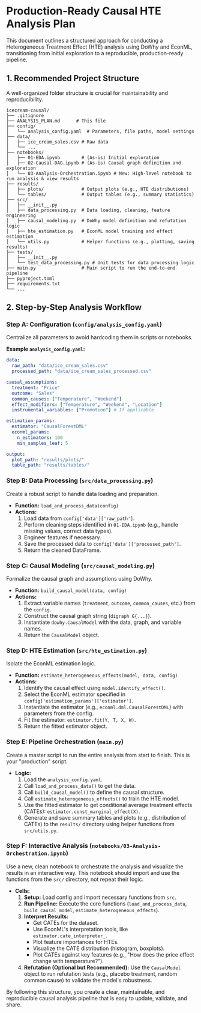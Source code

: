 # Production-Ready Causal HTE Analysis Plan

This document outlines a structured approach for conducting a Heterogeneous Treatment Effect (HTE) analysis using DoWhy and EconML, transitioning from initial exploration to a reproducible, production-ready pipeline.

## 1. Recommended Project Structure

A well-organized folder structure is crucial for maintainability and reproducibility.

```
icecream-causal/
├── .gitignore
├── ANALYSIS_PLAN.md      # This file
├── config/
│   └── analysis_config.yaml  # Parameters, file paths, model settings
├── data/
│   ├── ice_cream_sales.csv # Raw data
│   └── ...
├── notebooks/
│   ├── 01-EDA.ipynb        # (As-is) Initial exploration
│   ├── 02-Causal-DAG.ipynb # (As-is) Causal graph definition and exploration
│   └── 03-Analysis-Orchestration.ipynb # New: High-level notebook to run analysis & view results
├── results/
│   ├── plots/              # Output plots (e.g., HTE distributions)
│   └── tables/             # Output tables (e.g., summary statistics)
├── src/
│   ├── __init__.py
│   ├── data_processing.py  # Data loading, cleaning, feature engineering
│   ├── causal_modeling.py  # DoWhy model definition and refutation logic
│   ├── hte_estimation.py   # EconML model training and effect estimation
│   └── utils.py            # Helper functions (e.g., plotting, saving results)
├── tests/
│   ├── __init__.py
│   └── test_data_processing.py # Unit tests for data processing logic
├── main.py                 # Main script to run the end-to-end pipeline
├── pyproject.toml
├── requirements.txt
└── ...
```

## 2. Step-by-Step Analysis Workflow

### Step A: Configuration (`config/analysis_config.yaml`)

Centralize all parameters to avoid hardcoding them in scripts or notebooks.

**Example `analysis_config.yaml`:**
```yaml
data:
  raw_path: "data/ice_cream_sales.csv"
  processed_path: "data/ice_cream_sales_processed.csv"

causal_assumptions:
  treatment: "Price"
  outcome: "Sales"
  common_causes: ["Temperature", "Weekend"]
  effect_modifiers: ["Temperature", "Weekend", "Location"]
  instrumental_variables: ["Promotion"] # If applicable

estimation_params:
  estimator: "CausalForestDML"
  econml_params:
    n_estimators: 100
    min_samples_leaf: 5

output:
  plot_path: "results/plots/"
  table_path: "results/tables/"
```

### Step B: Data Processing (`src/data_processing.py`)

Create a robust script to handle data loading and preparation.

- **Function:** `load_and_process_data(config)`
- **Actions:**
    1. Load data from `config['data']['raw_path']`.
    2. Perform cleaning steps identified in `01-EDA.ipynb` (e.g., handle missing values, correct data types).
    3. Engineer features if necessary.
    4. Save the processed data to `config['data']['processed_path']`.
    5. Return the cleaned DataFrame.

### Step C: Causal Modeling (`src/causal_modeling.py`)

Formalize the causal graph and assumptions using DoWhy.

- **Function:** `build_causal_model(data, config)`
- **Actions:**
    1. Extract variable names (`treatment`, `outcome`, `common_causes`, etc.) from the `config`.
    2. Construct the causal graph string (`digraph G{...}`).
    3. Instantiate `dowhy.CausalModel` with the data, graph, and variable names.
    4. Return the `CausalModel` object.

### Step D: HTE Estimation (`src/hte_estimation.py`)

Isolate the EconML estimation logic.

- **Function:** `estimate_heterogeneous_effects(model, data, config)`
- **Actions:**
    1. Identify the causal effect using `model.identify_effect()`.
    2. Select the EconML estimator specified in `config['estimation_params']['estimator']`.
    3. Instantiate the estimator (e.g., `econml.dml.CausalForestDML`) with parameters from the config.
    4. Fit the estimator: `estimator.fit(Y, T, X, W)`.
    5. Return the fitted estimator object.

### Step E: Pipeline Orchestration (`main.py`)

Create a master script to run the entire analysis from start to finish. This is your "production" script.

- **Logic:**
    1. Load the `analysis_config.yaml`.
    2. Call `load_and_process_data()` to get the data.
    3. Call `build_causal_model()` to define the causal structure.
    4. Call `estimate_heterogeneous_effects()` to train the HTE model.
    5. Use the fitted estimator to get conditional average treatment effects (CATEs): `estimator.const_marginal_effect(X)`.
    6. Generate and save summary tables and plots (e.g., distribution of CATEs) to the `results/` directory using helper functions from `src/utils.py`.

### Step F: Interactive Analysis (`notebooks/03-Analysis-Orchestration.ipynb`)

Use a new, clean notebook to orchestrate the analysis and visualize the results in an interactive way. This notebook should import and use the functions from the `src/` directory, not repeat their logic.

- **Cells:**
    1. **Setup:** Load config and import necessary functions from `src`.
    2. **Run Pipeline:** Execute the core functions (`load_and_process_data`, `build_causal_model`, `estimate_heterogeneous_effects`).
    3. **Interpret Results:**
        - Get CATEs for the dataset.
        - Use EconML's interpretation tools, like `estimator.cate_interpreter_`.
        - Plot feature importances for HTEs.
        - Visualize the CATE distribution (histogram, boxplots).
        - Plot CATEs against key features (e.g., "How does the price effect change with temperature?").
    4. **Refutation (Optional but Recommended):** Use the `CausalModel` object to run refutation tests (e.g., placebo treatment, random common cause) to validate the model's robustness.

By following this structure, you create a clear, maintainable, and reproducible causal analysis pipeline that is easy to update, validate, and share.
